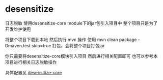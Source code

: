# desensitize
日志脱敏 使用desensitize-core module下的jar包引入项目中 整个项目只是为了开发维护使用 

将整个项目下载到本地 然后执行 mvn 操作
使用  mvn clean package -Dmaven.test.skip=true 打包，会将整个项目打包jar

你只需要将desensitize-core模块引入项目 然后进行相关配置即可 也可以参考本项目进行相关日志脱敏操作

具体配置见 [desensitize-core](desensitize-core/README.md) 